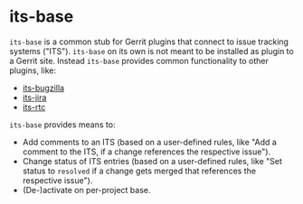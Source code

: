 its-base
========

`its-base` is a common stub for Gerrit plugins that connect to issue
tracking systems ("ITS"). `its-base` on its own is not meant to be
installed as plugin to a Gerrit site. Instead `its-base` provides
common functionality to other plugins, like:

* [its-bugzilla][its-bugzilla]
* [its-jira][its-jira]
* [its-rtc][its-rtc]

[its-bugzilla]: https://gerrit-review.googlesource.com/#/admin/projects/plugins/its-bugzilla
[its-jira]: https://gerrit-review.googlesource.com/#/admin/projects/plugins/its-jira
[its-rtc]: https://gerrit-review.googlesource.com/#/admin/projects/plugins/its-rtc

`its-base` provides means to:

* Add comments to an ITS (based on a user-defined rules, like "Add a
  comment to the ITS, if a change references the respective issue").
* Change status of ITS entries (based on a user-defined rules, like
  "Set status to `resolved` if a change gets merged that references
  the respective issue").
* (De-)activate on per-project base.

<span></span>
